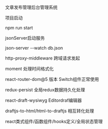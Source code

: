 文章发布管理后台管理系统

项目启动

npm run start

jsonServer启动服务

json-server --watch db.json

http-proxy-middleware 跨域请求发起

moment 处理时间格式化

react-router-dom@5 版本 Switch组件正常使用

redux-persist 全局redux数据持久化处理

react-draft-wysiwyg Editordraf编辑器

draftjs-to-html/html-to-draftjs 相互转化处理

react类式组件/函数组件/hooks定义/全局状态管理
